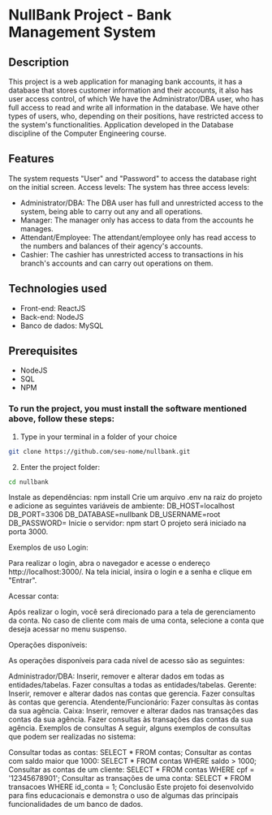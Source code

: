 
# NullBank Project - Bank Management System 

## Description
This project is a web application for managing bank accounts, it has a database that stores customer information and their accounts, it also has user access control, of which We have the Administrator/DBA user, who has full access to read and write all information in the database. We have other types of users, who, depending on their positions, have restricted access to the system's functionalities. Application developed in the Database discipline of the Computer Engineering course. 

## Features
The system requests "User" and "Password" to access the database right on the initial screen.
Access levels: The system has three access levels:
  - Administrator/DBA: The DBA user has full and unrestricted access to the system, being able to carry out any and all operations.
  - Manager: The manager only has access to data from the accounts he manages.
  - Attendant/Employee: The attendant/employee only has read access to the numbers and balances of their agency's accounts.
  - Cashier: The cashier has unrestricted access to transactions in his branch's accounts and can carry out operations on them.

## Technologies used
 - Front-end: ReactJS
 - Back-end: NodeJS
 - Banco de dados: MySQL

## Prerequisites

- NodeJS
- SQL
- NPM

 ### To run the project, you must install the software mentioned above, follow these steps:

1. Type in your terminal in a folder of your choice
 ```bash
git clone https://github.com/seu-nome/nullbank.git
```
2. Enter the project folder:
 ```bash
cd nullbank
```
Instale as dependências:
npm install
Crie um arquivo .env na raiz do projeto e adicione as seguintes variáveis de ambiente:
DB_HOST=localhost
DB_PORT=3306
DB_DATABASE=nullbank
DB_USERNAME=root
DB_PASSWORD=
Inicie o servidor:
npm start
O projeto será iniciado na porta 3000.

Exemplos de uso
Login:

Para realizar o login, abra o navegador e acesse o endereço http://localhost:3000/. Na tela inicial, insira o login e a senha e clique em "Entrar".

Acessar conta:

Após realizar o login, você será direcionado para a tela de gerenciamento da conta. No caso de cliente com mais de uma conta, selecione a conta que deseja acessar no menu suspenso.

Operações disponíveis:

As operações disponíveis para cada nível de acesso são as seguintes:

Administrador/DBA:
Inserir, remover e alterar dados em todas as entidades/tabelas.
Fazer consultas a todas as entidades/tabelas.
Gerente:
Inserir, remover e alterar dados nas contas que gerencia.
Fazer consultas às contas que gerencia.
Atendente/Funcionário:
Fazer consultas às contas da sua agência.
Caixa:
Inserir, remover e alterar dados nas transações das contas da sua agência.
Fazer consultas às transações das contas da sua agência.
Exemplos de consultas
A seguir, alguns exemplos de consultas que podem ser realizadas no sistema:

Consultar todas as contas:
SELECT * FROM contas;
Consultar as contas com saldo maior que 1000:
SELECT * FROM contas WHERE saldo > 1000;
Consultar as contas de um cliente:
SELECT * FROM contas WHERE cpf = '12345678901';
Consultar as transações de uma conta:
SELECT * FROM transacoes WHERE id_conta = 1;
Conclusão
Este projeto foi desenvolvido para fins educacionais e demonstra o uso de algumas das principais funcionalidades de um banco de dados.
